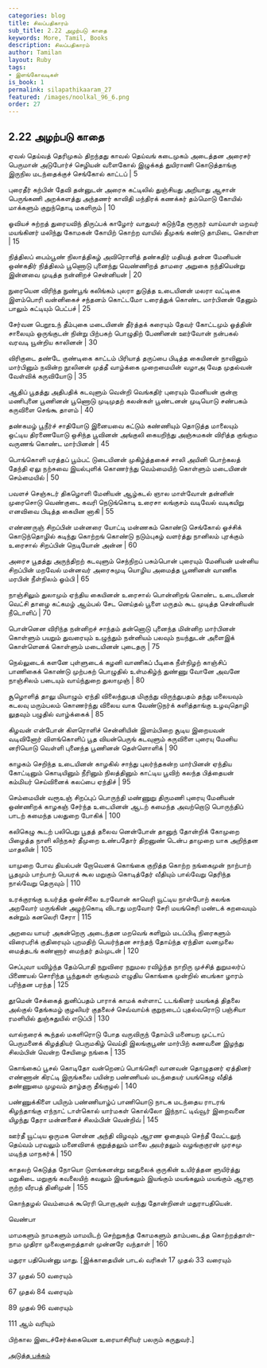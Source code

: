 ```yaml
---
categories: blog
title: சிலப்பதிகாரம்
sub_title: 2.22 அழற்படு காதை
keywords: More, Tamil, Books
description: சிலப்பதிகாரம்
author: Tamilan
layout: Ruby
tags:
- இளங்கோவடிகள்
is_book: 1
permalink: silapathikaaram_27
featured: /images/noolkal_96_6.png
order: 27
---
```



## 2.22 அழற்படு காதை

ஏவல் தெய்வத் தெரிமுகம் திறந்தது காவல் தெய்வங் கடைமுகம் அடைத்தன அரைசர் பெருமான் அடுபோர்ச் செழியன் வளைகோல் இழுக்கத் துயிராணி கொடுத்தாங்கு இருநில மடந்தைக்குச் செங்கோல் காட்டப் | 5

புரைதீர் கற்பின் தேவி தன்னுடன் அரைசு கட்டிலில் துஞ்சியது அறியாது ஆசான் பெருங்கணி அறக்களத்து அந்தணர் காவிதி மந்திரக் கணக்கர் தம்மொடு கோயில் மாக்களும் குறுந்தொடி மகளிரும் | 10

ஓவியச் சுற்றத் துரையவிந் திருப்பக் காழோர் வாதுவர் கடுந்தே ரூருநர் வாய்வாள் மறவர் மயங்கினர் மலிந்து கோமகன் கோயிற் கொற்ற வாயில் தீமுகங் கண்டு தாமிடை கொள்ள | 15

நித்திலப் பைம்பூண் நிலாத்திகழ் அவிரொளித் தண்கதிர் மதியத் தன்ன மேனியன் ஒண்கதிர் நித்திலம் பூணொடு புனைந்து வெண்ணிறத் தாமரை அறுகை நந்தியென்று இன்னவை முடித்த நன்னிறச் சென்னியன் | 20

நுரையென விரிந்த நுண்பூங் கலிங்கம் புலரா துடுத்த உடையினன் மலரா வட்டிகை இளம்பொரி வன்னிகைச் சந்தனம் கொட்டமோ டரைத்துக் கொண்ட மார்பினன் தேனும் பாலும் கட்டியும் பெட்பச் | 25

சேர்வன பெறூஉந் தீம்புகை மடையினன் தீர்த்தக் கரையும் தேவர் கோட்டமும் ஓத்தின் சாலையும் ஒருங்குடன் நின்று பிற்பகற் பொழுதிற் பேணினன் ஊர்வோன் நன்பகல் வரவடி யூன்றிய காலினன் | 30

விரிகுடை தண்டே குண்டிகை காட்டம் பிரியாத் தருப்பை பிடித்த கையினன் நாவினும் மார்பினும் நவின்ற நூலினன் முத்தீ வாழ்க்கை முறைமையின் வழாஅ வேத முதல்வன் வேள்விக் கருவியோடு | 35

ஆதிப் பூதத்து அதிபதிக் கடவுளும் வென்றி வெங்கதிர் புரையும் மேனியன் குன்றா மணிபுனை பூணினன் பூணொடு முடிமுதற் கலன்கள் பூண்டனன் முடியொடு சண்பகம் கருவிளை செங்கூ தாளம் | 40

தண்கமழ் பூநீர்ச் சாதியோடு இனையவை கட்டும் கண்ணியும் தொடுத்த மாலையும் ஒட்டிய திரணையோடு ஒசிந்த பூவினன் அங்குலி கையறிந்து அஞ்சுமகன் விரித்த குங்கும வருணங் கொண்ட மார்பினன் | 45

பொங்கொளி யரத்தப் பூம்பட் டுடையினன் முகிழ்த்தகைச் சாலி அயினி பொற்கலத் தேந்தி ஏலு நற்சுவை இயல்புளிக் கொணர்ந்து வெம்மையிற் கொள்ளும் மடையினன் செம்மையில் | 50

பவளச் செஞ்சுடர் திகழொளி மேனியன் ஆழ்கடல் ஞால மாள்வோன் தன்னின் முரைசொடு வெண்குடை கவரி நெடுங்கொடி உரைசா லங்குசம் வடிவேல் வடிகயிறு எனவிவை பிடித்த கையின னாகி | 55

எண்ணருஞ் சிறப்பின் மன்னரை யோட்டி மன்ணகம் கொண்டு செங்கோல் ஓச்சிக் கொடுந்தொழில் கடிந்து கொற்றங் கொண்டு நடும்புகழ் வளர்த்து நானிலம் புரக்கும் உரைசால் சிறப்பின் நெடியோன் அன்ன | 60

அரைச பூதத்து அருந்திறற் கடவுளும் செந்நிறப் பசும்பொன் புரையும் மேனியன் மன்னிய சிறப்பின் மறவேல் மன்னவர் அரைசுமுடி யொழிய அமைத்த பூணினன் வாணிக மரபின் நீள்நிலம் ஓம்பி | 65

நாஞ்சிலும் துலாமும் ஏந்திய கையினன் உரைசால் பொன்னிறங் கொண்ட உடையினன் வெட்சி தாழை கட்கமழ் ஆம்பல் சேட னெய்தல் பூளை மருதம் கூட முடித்த சென்னியன் நீடொளிப் | 70

பொன்னென விரிந்த நன்னிறச் சாந்தம் தன்னொடு புனைந்த மின்னிற மார்பினன் கொள்ளும் பயறும் துவரையும் உழுந்தும் நன்னியம் பலவும் நயந்துடன் அளைஇக் கொள்ளெனக் கொள்ளும் மடையினன் புடைதரு | 75

நெல்லுடைக் களனே புள்ளுடைக் கழனி வாணிகப் பீடிகை நீள்நிழற் காஞ்சிப் பாணிகைக் கொண்டு முற்பகற் பொழுதில் உள்மகிழ்ந் துண்ணு வோனே அவனே நாஞ்சிலம் படையும் வாய்ந்துறை துலாமுஞ் | 80

சூழொளித் தாலு மியாழும் ஏந்தி விலைந்துபத மிகுந்து விருந்துபதம் தந்து மலையவும் கடலவு மரும்பலம் கொணர்ந்து விலைய வாக வேண்டுநர்க் களித்தாங்கு உழவுதொழி லுதவும் பழுதில் வாழ்க்கைக் | 85

கிழவன் என்போன் கிளரொளிச் சென்னியின் இளம்பிறை சூடிய இறையவன் வடிவினோர் விளங்கொளிப் பூத வியன்பெருங் கடவுளும் கருவிளை புரையு மேனிய னரியொடு வெள்ளி புனைந்த பூணினன் தெள்ளொளிக் | 90

காழகம் செறிந்த உடையினன் காழகில் சாந்து புலர்ந்தகன்ற மார்பினன் ஏந்திய கோட்டினும் கொடியினும் நீரினும் நிலத்தினும் காட்டிய பூவிற் கலந்த பித்தையன் கம்மியர் செய்வினைக் கலப்பை ஏந்திச் | 95

செம்மையின் வரூஉஞ் சிறப்புப் பொருந்தி மண்ணுறு திருமணி புரையு மேனியன் ஒண்ணிறக் காழகஞ் சேர்ந்த உடையினன் ஆடற் கமைந்த அவற்றொடு பொருந்திப் பாடற் கமைந்த பலதுறை போகிக் | 100

கலிகெழு கூடற் பலிபெறு பூதத் தலைவ னென்போன் தானுந் தோன்றிக் கோமுறை பிழைத்த நாளி லிந்நகர் தீமுறை உண்பதோர் திறனுண் டென்ப தாமுறை யாக அறிந்தன மாதலின் | 105

யாமுறை போவ தியல்பன் றோவெனக் கொங்கை குறித்த கொற்ற நங்கைமுன் நாற்பாற் பூதமும் பாற்பாற் பெயரக் கூல மறுகும் கொடித்தேர் வீதியும் பால்வேறு தெரிந்த நால்வேறு தெருவும் | 110

உரக்குரங்கு உயர்த்த ஒண்சிலை உரவோன் காவெரி யூட்டிய நாள்போற் கலங்க அறவோர் மருங்கின் அழற்கொடி விடாது மறவோர் சேரி மயங்கெரி மண்டக் கறவையும் கன்றும் கனலெரி சேரா | 115

அறவை யாயர் அகன்றெரு அடைந்தன மறவெங் களிறும் மடப்பிடி நிரைகளும் விரைபரிக் குதிரையும் புறமதிற் பெயர்ந்தன சாந்தந் தோய்ந்த ஏந்திள வனமுலை மைத்தடங் கண்ணார் மைந்தர் தம்முடன் | 120

செப்புவா யவிழ்ந்த தேம்பொதி நறுவிரை நறுமல ரவிழ்ந்த நாறிரு முச்சித் துறுமலர்ப் பிணையல் சொரிந்த பூந்துகள் குங்குமம் எழுதிய கொங்கை முன்றில் பைங்கா ழாரம் பரிந்தன பரந்த | 125

தூமென் சேக்கைத் துனிப்பதம் பாராக் காமக் கள்ளாட் டடங்கினர் மயங்கத் திதலை அல்குல் தேங்கமழ் குழலியர் குதலைச் செவ்வாய்க் குறுநடைப் புதல்வரொடு பஞ்சியா ரமளியில் துஞ்சுதுயில் எடுப்பி | 130

வால்நரைக் கூந்தல் மகளிரொடு போத வருவிருந் தோம்பி மனையற முட்டாப் பெருமனைக் கிழத்தியர் பெருமகிழ் வெய்தி இலங்குபூண் மார்பிற் கணவனை இழந்து சிலம்பின் வென்ற சேயிழை நங்கை | 135

கொங்கைப் பூசல் கொடிதோ வன்றெனப் பொங்கெரி வானவன் தொழுதனர் ஏத்தினர் எண்ணான் கிரட்டி இருங்கலை பயின்ற பண்ணியல் மடந்தையர் பயங்கெழு வீதித் தண்ணுமை முழவம் தாழ்தரு தீங்குழல் | 140

பண்ணுக்கிளை பயிரும் பண்ணியாழ்ப் பாணியொடு நாடக மடந்தைய ராடரங் கிழந்தாங்கு எந்நாட் டாள்கொல் யார்மகள் கொல்லோ இந்நாட் டிவ்வூர் இறைவனை யிழந்து தேரா மன்னனைச் சிலம்பின் வென்றிவ் | 145

ஊர்தீ யூட்டிய ஒருமக ளென்ன அந்தி விழவும் ஆரண ஓதையும் செந்தீ வேட்டலுந் தெய்வம் பரவலும் மனைவிளக் குறுத்தலும் மாலை அயர்தலும் வழங்குகுரன் முரசமு மடிந்த மாநகர்க் | 150

காதலற் கெடுத்த நோயொ டுளங்கனன்று ஊதுலைக் குருகின் உயிர்த்தன ளுயிர்த்து மறுகிடை மறுகுங் கவலையிற் கவலும் இயங்கலும் இயங்கும் மயங்கலும் மயங்கும் ஆரஞ ருற்ற வீரபத் தினிமுன் | 155

கொந்தழல் வெம்மைக் கூரெரி பொறாஅள் வந்து தோன்றினள் மதுராபதியென்.

வெண்பா

மாமகளும் நாமகளும் மாமயிடற் செற்றுகந்த கோமகளும் தாம்படைத்த கொற்றத்தாள்- நாம முதிரா முலைகுறைத்தாள் முன்னரே வந்தாள் | 160

மதுரா பதியென்னு மாது. [இக்காதையின் பாடல் வரிகள் 17 முதல் 33 வரையும்

37 முதல் 50 வரையும்

67 முதல் 84 வரையும்

89 முதல் 96 வரையும்

111 ஆம் வரியும்

பிற்கால இடைச்சேர்க்கையென உரையாசிரியர் பலரும் கருதுவர்.]

[அடுத்த பக்கம்](silapathikaaram_28)